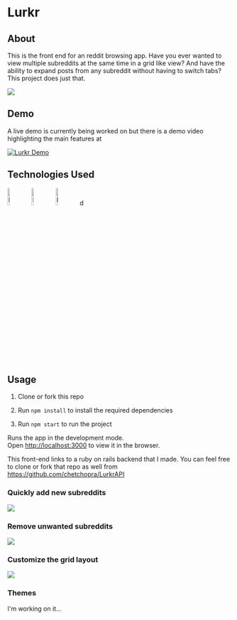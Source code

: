 # Lurkr

## About
This is the front end for an reddit browsing app. Have you ever wanted to view multiple subreddits at the same time in a grid like view? And have the ability to expand posts from any subreddit without having to switch tabs? This project does just that. 

<img src="https://media.giphy.com/media/W5Cyzp04jWojGq6iYj/giphy.gif"/>

## Demo
A live demo is currently being worked on but there is a demo video highlighting the main features at 
 
[![Lurkr Demo](https://img.youtube.com/vi/u4X-69pAn6M/0.jpg)](https://www.youtube.com/watch?v=u4X-69pAn6M)


## Technologies Used

<div style="display: inline">
<img title="React" src="https://icons-for-free.com/iconfiles/png/512/design+development+facebook+framework+mobile+react+icon-1320165723839064798.png" height="10%" width="10%"/>

<img title="Material UI" src="https://material-ui.com/static/brand.png" height="10%" width="10%"/>

<img title="Reddit API" src="https://external-preview.redd.it/QJRqGgkUjhGSdu3vfpckrvg1UKzZOqX2BbglcLhjS70.png?auto=webp&s=c681ae9c9b5021d81b6c4e3a2830f09eff2368b5" height="10%" width="10%"/>
</div>
d


## Usage

1. Clone or fork this repo

2. Run `npm install` to install the required dependencies

3. Run `npm start` to run the project

Runs the app in the development mode.<br>
Open [http://localhost:3000](http://localhost:3000) to view it in the browser.

This front-end links to a ruby on rails backend that I made. You can feel free to clone or fork that repo as well from 
https://github.com/chetchopra/LurkrAPI

### Quickly add new subreddits

<img src="https://media.giphy.com/media/RLz3BLmegc2QN8ZeLq/giphy.gif"/>

### Remove unwanted subreddits

<img src="https://media.giphy.com/media/SAUP3cTrgYEWnLlEWU/giphy.gif"/>

### Customize the grid layout

<img src="https://media.giphy.com/media/h26jTKqfikFOtSYs8z/giphy.gif"/>

### Themes
I'm working on it...










